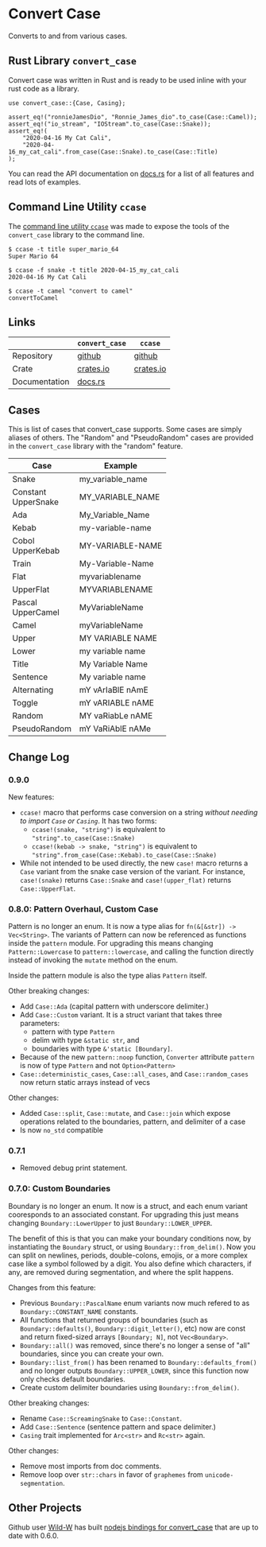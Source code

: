 # Convert Case

Converts to and from various cases.

## Rust Library `convert_case`

Convert case was written in Rust and is ready to be used inline with your rust code as a library.
```{rust}
use convert_case::{Case, Casing};

assert_eq!("ronnieJamesDio", "Ronnie_James_dio".to_case(Case::Camel));
assert_eq!("io_stream", "IOStream".to_case(Case::Snake));
assert_eq!(
    "2020-04-16 My Cat Cali",
    "2020-04-16_my_cat_cali".from_case(Case::Snake).to_case(Case::Title)
);
```
You can read the API documentation on [docs.rs](https://docs.rs/convert_case/) for a list of all features and read lots of examples.

## Command Line Utility `ccase`

The [command line utility `ccase`](https://github.com/rutrum/ccase) was made to expose the tools of the `convert_case` library to the command line.
```
$ ccase -t title super_mario_64
Super Mario 64

$ ccase -f snake -t title 2020-04-15_my_cat_cali
2020-04-16 My Cat Cali

$ ccase -t camel "convert to camel"
convertToCamel
```

## Links

| | `convert_case` | `ccase` |
| --- | --- | --- |
| Repository | [github](https://github.com/rutrum/convert-case) | [github](https://github.com/rutrum/ccase) |
| Crate | [crates.io](https://crates.io/crates/convert_case) | [crates.io](https://crates.io/crates/ccase) |
| Documentation | [docs.rs](https://docs.rs/convert_case) | |

## Cases

This is list of cases that convert\_case supports.  Some cases are simply aliases of others.  The "Random" and "PseudoRandom" cases are provided in the `convert_case` library with the "random" feature.

| Case | Example |
| ---- | ------- |
| Snake | my\_variable\_name |
| Constant<br />UpperSnake | MY\_VARIABLE\_NAME |
| Ada | My\_Variable\_Name |
| Kebab | my-variable-name |
| Cobol<br />UpperKebab | MY-VARIABLE-NAME |
| Train | My-Variable-Name |
| Flat | myvariablename |
| UpperFlat | MYVARIABLENAME |
| Pascal<br />UpperCamel | MyVariableName |
| Camel | myVariableName |
| Upper | MY VARIABLE NAME |
| Lower | my variable name |
| Title | My Variable Name |
| Sentence | My variable name |
| Alternating | mY vArIaBlE nAmE |
| Toggle | mY vARIABLE nAME |
| Random | MY vaRiabLe nAME |
| PseudoRandom | mY VaRiAblE nAMe |

## Change Log

### 0.9.0

New features:
* `ccase!` macro that performs case conversion on a string _without needing to import `Case` or `Casing`_.  It has two forms:
    * `ccase!(snake, "string")` is equivalent to `"string".to_case(Case::Snake)`
    * `ccase!(kebab -> snake, "string")` is equivalent to `"string".from_case(Case::Kebab).to_case(Case::Snake)`
* While not intended to be used directly, the new `case!` macro returns a `Case` variant from the snake case version of the variant.  For instance, `case!(snake)` returns `Case::Snake` and `case!(upper_flat)` returns `Case::UpperFlat`.

### 0.8.0: Pattern Overhaul, Custom Case

Pattern is no longer an enum.  It is now a type alias for `fn(&[&str]) -> Vec<String>`.  The variants of Pattern can now be referenced as functions inside the `pattern` module.  For upgrading this means changing `Pattern::Lowercase` to `pattern::lowercase`, and calling the function directly instead of invoking the `mutate` method on the enum.

Inside the pattern module is also the type alias `Pattern` itself.

Other breaking changes:
* Add `Case::Ada` (capital pattern with underscore delimiter.)
* Add `Case::Custom` variant.  It is a struct variant that takes three parameters:
    * pattern with type `Pattern`
    * delim with type `&static str`, and
    * boundaries with type `&'static [Boundary]`.
* Because of the new `pattern::noop` function, `Converter` attribute `pattern` is now of type `Pattern` and not `Option<Pattern>`
* `Case::deterministic_cases`, `Case::all_cases`, and `Case::random_cases` now return static arrays instead of vecs

Other changes:
* Added `Case::split`, `Case::mutate`, and `Case::join` which expose operations related to the boundaries, pattern, and delimiter of a case
* Is now `no_std` compatible

### 0.7.1

* Removed debug print statement.

### 0.7.0: Custom Boundaries

Boundary is no longer an enum.  It now is a struct, and each enum variant cooresponds to an associated constant.  For upgrading this just means changing `Boundary::LowerUpper` to just `Boundary::LOWER_UPPER`.

The benefit of this is that you can make your boundary conditions now, by instantiating the `Boundary` struct, or using `Boundary::from_delim()`.  Now you can split on newlines, periods, double-colons, emojis, or a more complex case like a symbol followed by a digit.  You also define which characters, if any, are removed during segmentation, and where the split happens.

Changes from this feature:
* Previous `Boundary::PascalName` enum variants now much refered to as `Boundary::CONSTANT_NAME` constants.
* All functions that returned groups of boundaries (such as `Boundary::defaults()`, `Boundary::digit_letter()`, etc) now are const and return fixed-sized arrays `[Boundary; N]`, not `Vec<Boundary>`.
* `Boundary::all()` was removed, since there's no longer a sense of "all" boundaries, since you can create your own.
* `Boundary::list_from()` has been renamed to `Boundary::defaults_from()` and no longer outputs `Boundary::UPPER_LOWER`, since this function now only checks default boundaries.
* Create custom delimiter boundaries using `Boundary::from_delim()`.

Other breaking changes:

* Rename `Case::ScreamingSnake` to `Case::Constant`.
* Add `Case::Sentence` (sentence pattern and space delimiter.)
* `Casing` trait implemented for `Arc<str>` and `Rc<str>` again.

Other changes:

* Remove most imports from doc comments.
* Remove loop over `str::chars` in favor of `graphemes` from `unicode-segmentation`.

## Other Projects

Github user [Wild-W](https://github.com/Wild-W) has built [nodejs bindings for convert_case](https://github.com/Wild-W/convert-case) that are up to date with 0.6.0.
